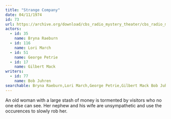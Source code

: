 ```yaml
---
title: "Strange Company"
date: 04/11/1974
id: 73
url: https://archive.org/download/cbs_radio_mystery_theater/cbs_radio_mystery_theater-0051-0100.zip/cbs_radio_mystery_theater-0051-0100%2Fcbsrmt_0073_strange_company.mp3
actors:  
  - id: 35
    name: Bryna Raeburn  
  - id: 116
    name: Lori March  
  - id: 51
    name: George Petrie  
  - id: 17
    name: Gilbert Mack
writers:  
  - id: 77
    name: Bob Juhren
searchable: Bryna Raeburn,Lori March,George Petrie,Gilbert Mack Bob Juhren
---
```

An old woman with a large stash of money is tormented by visitors who no one else can see. Her nephew and his wife are unsympathetic and use the occurences to slowly rob her.
